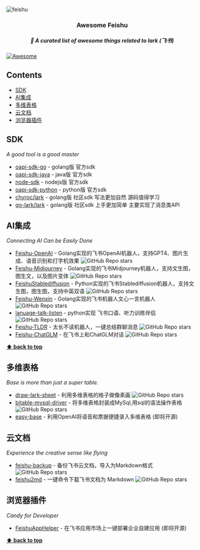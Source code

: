 
![feishu](https://github.com/ConnectAI-E/awesome-feishu/assets/50035229/75ac3fe8-bde0-4bb2-a3f3-c187e62c7acc)
<h3 align='center'>Awesome Feishu</h3>
<h5 align='center'>🎉 A curated list of awesome things related to lark  (飞书)</h5>


[![Awesome](https://cdn.rawgit.com/sindresorhus/awesome/d7305f38d29fed78fa85652e3a63e154dd8e8829/media/badge.svg)](https://github.com/sindresorhus/awesome)



## Contents
- [SDK](#SDK)
- [AI集成](#AI集成)
- [多维表格](#多维表格)
- [云文档](#云文档)
- [浏览器插件](#浏览器插件)
## SDK
_A good tool is a good master_

- [oapi-sdk-go](https://github.com/larksuite/oapi-sdk-go) - golang版 官方sdk
- [oapi-sdk-java](https://github.com/larksuite/oapi-sdk-java) - java版 官方sdk
- [node-sdk](https://github.com/larksuite/node-sdk) - nodejs版 官方sdk
- [oapi-sdk-python](https://github.com/larksuite/oapi-sdk-python) - python版 官方sdk
- [chyroc/lark](https://github.com/chyroc/lark) - golang版 社区sdk 写法更加自然 源码值得学习
- [go-lark/lark](https://github.com/go-lark/lark) - golang版 社区sdk 上手更加简单 主要实现了消息类API

## AI集成
_Connecting AI Can be Easily Done_

- [Feishu-OpenAI](https://github.com/ConnectAI-E/Feishu-OpenAI) - Golang实现的飞书OpenAI机器人，支持GPT4、图片生成、语音识别和打字机效果  ![GitHub Repo stars](https://img.shields.io/github/stars/ConnectAI-E/Feishu-OpenAI)
- [Feishu-Midjourney](https://github.com/ConnectAI-E/Feishu-Midjourney) - Golang实现的飞书Midjourney机器人，支持文生图，图生文，以及图片变体  ![GitHub Repo stars](https://img.shields.io/github/stars/ConnectAI-E/Feishu-Midjourney)
- [FeishuStablediffusion](https://github.com/ConnectAI-E/Feishu-Stablediffusion) - Python实现的飞书Stablediffusion机器人，支持文生图，图生图，支持中英双语  ![GitHub Repo stars](https://img.shields.io/github/stars/ConnectAI-E/Feishu-Stablediffusion)
- [Feishu-Wenxin](https://github.com/ConnectAI-E/Feishu-Wenxin) - Golang实现的飞书机器人文心一言机器人 ![GitHub Repo stars](https://img.shields.io/github/stars/ConnectAI-E/Feishu-Wenxin)
- [lanuage-talk-listen](https://github.com/yingshang/lanuage-talk-listen) - python实现 飞书口语、听力训练伴侣 ![GitHub Repo stars](https://img.shields.io/github/stars/yingshang/lanuage-talk-listen)
- [Feishu-TLDR](https://github.com/ConnectAI-E/Feishu-TLDR) - 太长不读机器人，一键总结群聊消息 ![GitHub Repo stars](https://img.shields.io/github/stars/ConnectAI-E/Feishu-TLDR)
- [Feishu-ChatGLM](https://github.com/ConnectAI-E/Feishu-ChatGLM) - 在飞书上和ChatGLM对话 ![GitHub Repo stars](https://img.shields.io/github/stars/ConnectAI-E/Feishu-TLDR)
  
**[⬆ back to top](#contents)**



## 多维表格
_Base is more than just a super table._

- [draw-lark-sheet](https://github.com/chyroc/draw-lark-sheet) - 利用多维表格的格子做像素画 ![GitHub Repo stars](https://img.shields.io/github/stars/chyroc/draw-lark-sheet)
- [bitable-mysql-driver](https://github.com/luw2007/bitable-mysql-driver) - 将多维表格封装成MySql,用sql的语法操作表格 ![GitHub Repo stars](https://img.shields.io/github/stars/luw2007/bitable-mysql-driver)
- [easy-base](https://github.com/connectAI-E/easy-base) - 利用OpenAI将语音和票据便捷录入多维表格 (即将开源)

## 云文档
_Experience the creative sense like flying_

- [feishu-backup](https://github.com/dicarne/feishu-backup) - 备份飞书云文档，导入为Markdown格式 ![GitHub Repo stars](https://img.shields.io/github/stars/dicarne/feishu-backup)
- [feishu2md](https://github.com/Wsine/feishu2md) - 一键命令下载飞书文档为 Markdown ![GitHub Repo stars](https://img.shields.io/github/stars/Wsine/feishu2md)

## 浏览器插件
_Candy for Developer_

- [FeishuAppHelper](https://github.com/ConnectAI-E/FeishuAppHelper) - 在飞书应用市场上一键部署企业自建应用 (即将开源)

**[⬆ back to top](#contents)**
